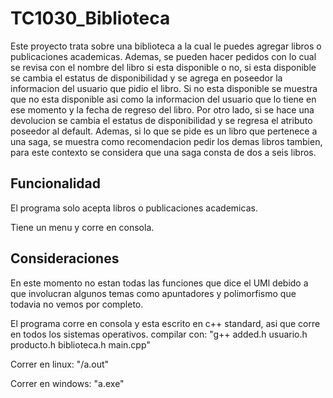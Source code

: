 # TC1030_Biblioteca

Este proyecto trata sobre una biblioteca a la cual le puedes agregar libros o publicaciones academicas. Ademas, se pueden hacer pedidos con lo cual se revisa con el nombre del libro si esta disponible o no, si esta disponible se cambia el estatus de disponibilidad y se agrega en poseedor la informacion del usuario que pidio el libro. Si no esta disponible se muestra que no esta disponible asi como la informacion del usuario que lo tiene en ese momento y la fecha de regreso del libro. Por otro lado, si se hace una devolucion se cambia el estatus de disponibilidad y se regresa el atributo poseedor al default. 
Ademas, si lo que se pide es un libro que pertenece a una saga, se muestra como recomendacion pedir los demas libros tambien, para este contexto se considera que una saga consta de dos a seis libros. 

## Funcionalidad 

El programa solo acepta libros o publicaciones academicas.

Tiene un menu y corre en consola.

## Consideraciones

En este momento no estan todas las funciones que dice el UMl debido a que involucran algunos temas como apuntadores y polimorfismo que todavia no vemos por completo. 

El programa corre en consola y esta escrito en c++ standard, asi que corre en todos los sistemas operativos. 
compilar con: "g++ added.h usuario.h producto.h biblioteca.h main.cpp"

Correr en linux: "/a.out"

Correr en windows: "a.exe"
